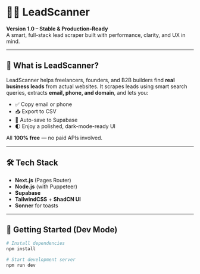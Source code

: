 # 🕵️‍♂️ LeadScanner

**Version 1.0 – Stable & Production-Ready**  
A smart, full-stack lead scraper built with performance, clarity, and UX in mind.

---

## 🚀 What is LeadScanner?

LeadScanner helps freelancers, founders, and B2B builders find **real business leads** from actual websites. It scrapes leads using smart search queries, extracts **email, phone, and domain**, and lets you:

- ✅ Copy email or phone
- 📥 Export to CSV
- 💾 Auto-save to Supabase
- 🌓 Enjoy a polished, dark-mode-ready UI

All **100% free** — no paid APIs involved.

---

## 🛠 Tech Stack

- **Next.js** (Pages Router)
- **Node.js** (with Puppeteer)
- **Supabase**
- **TailwindCSS** + **ShadCN UI**
- **Sonner** for toasts

---

## 🧪 Getting Started (Dev Mode)

```bash
# Install dependencies
npm install

# Start development server
npm run dev
